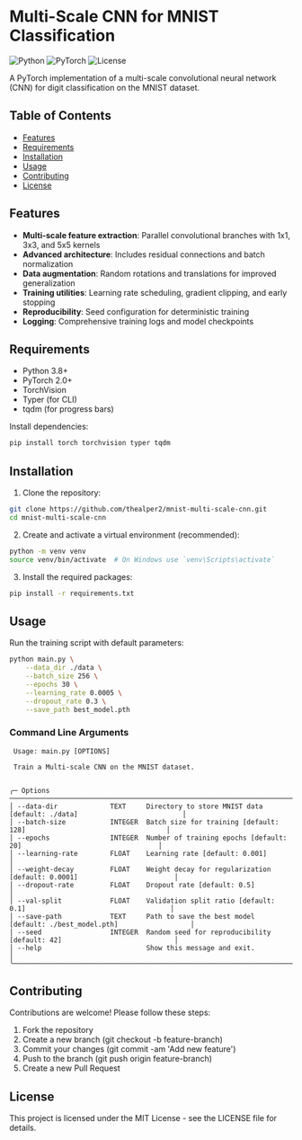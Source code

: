 # Multi-Scale CNN for MNIST Classification

![Python](https://img.shields.io/badge/python-3.8%2B-blue)
![PyTorch](https://img.shields.io/badge/PyTorch-1.9%2B-orange)
![License](https://img.shields.io/badge/license-MIT-green)

A PyTorch implementation of a multi-scale convolutional neural network (CNN) for digit classification on the MNIST dataset.

## Table of Contents
- [Features](#features)
- [Requirements](#requirements)
- [Installation](#installation)
- [Usage](#usage)
- [Contributing](#contributing)
- [License](#license)

## Features

- **Multi-scale feature extraction**: Parallel convolutional branches with 1x1, 3x3, and 5x5 kernels
- **Advanced architecture**: Includes residual connections and batch normalization
- **Data augmentation**: Random rotations and translations for improved generalization
- **Training utilities**: Learning rate scheduling, gradient clipping, and early stopping
- **Reproducibility**: Seed configuration for deterministic training
- **Logging**: Comprehensive training logs and model checkpoints

## Requirements

- Python 3.8+
- PyTorch 2.0+
- TorchVision
- Typer (for CLI)
- tqdm (for progress bars)

Install dependencies:

```bash
pip install torch torchvision typer tqdm
```

## Installation

1. Clone the repository:

```bash
git clone https://github.com/thealper2/mnist-multi-scale-cnn.git
cd mnist-multi-scale-cnn
```

2. Create and activate a virtual environment (recommended):

```bash
python -m venv venv
source venv/bin/activate  # On Windows use `venv\Scripts\activate`
```

3. Install the required packages:

```bash
pip install -r requirements.txt
```

## Usage

Run the training script with default parameters:

```bash
python main.py \
    --data_dir ./data \
    --batch_size 256 \
    --epochs 30 \
    --learning_rate 0.0005 \
    --dropout_rate 0.3 \
    --save_path best_model.pth
```

### Command Line Arguments

```shell
 Usage: main.py [OPTIONS]

 Train a Multi-scale CNN on the MNIST dataset.


╭─ Options ────────────────────────────────────────────────────────────────────────────────────────────────╮
│ --data-dir             TEXT     Directory to store MNIST data [default: ./data]                          │
│ --batch-size           INTEGER  Batch size for training [default: 128]                                   │
│ --epochs               INTEGER  Number of training epochs [default: 20]                                  │
│ --learning-rate        FLOAT    Learning rate [default: 0.001]                                           │
│ --weight-decay         FLOAT    Weight decay for regularization [default: 0.0001]                        │
│ --dropout-rate         FLOAT    Dropout rate [default: 0.5]                                              │
│ --val-split            FLOAT    Validation split ratio [default: 0.1]                                    │
│ --save-path            TEXT     Path to save the best model [default: ./best_model.pth]                  │
│ --seed                 INTEGER  Random seed for reproducibility [default: 42]                            │
│ --help                          Show this message and exit.                                              │
╰──────────────────────────────────────────────────────────────────────────────────────────────────────────╯
```

## Contributing

Contributions are welcome! Please follow these steps:

1. Fork the repository
2. Create a new branch (git checkout -b feature-branch)
3. Commit your changes (git commit -am 'Add new feature')
4. Push to the branch (git push origin feature-branch)
5. Create a new Pull Request

## License

This project is licensed under the MIT License - see the LICENSE file for details.